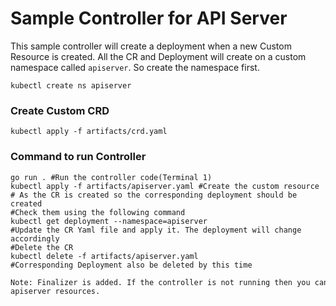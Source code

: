 # Sample Controller for API Server

This sample controller will create a deployment when a new Custom Resource is created.
All the CR and Deployment will create on a custom namespace called `apiserver`. So create
the namespace first.
```shell
kubectl create ns apiserver
```

### Create Custom CRD

```shell
kubectl apply -f artifacts/crd.yaml
```

### Command to run Controller
```shell
go run . #Run the controller code(Terminal 1)
kubectl apply -f artifacts/apiserver.yaml #Create the custom resource
# As the CR is created so the corresponding deployment should be created
#Check them using the following command
kubectl get deployment --namespace=apiserver
#Update the CR Yaml file and apply it. The deployment will change accordingly
#Delete the CR 
kubectl delete -f artifacts/apiserver.yaml
#Corresponding Deployment also be deleted by this time
```
```html
Note: Finalizer is added. If the controller is not running then you cannot delete 
apiserver resources.
```